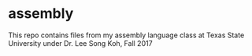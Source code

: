 # assembly
This repo contains files from my assembly language class at Texas State University under Dr. Lee Song Koh, Fall 2017
